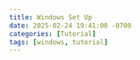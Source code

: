 ```yaml
---
title: Windows Set Up
date: 2025-02-24 19:41:00 -0700
categories: [Tutorial]
tags: [windows, tutorial]
---
```

